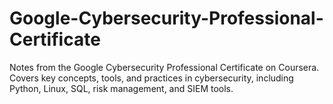 # Google-Cybersecurity-Professional-Certificate
Notes from the Google Cybersecurity Professional Certificate on Coursera. Covers key concepts, tools, and practices in cybersecurity, including Python, Linux, SQL, risk management, and SIEM tools.

